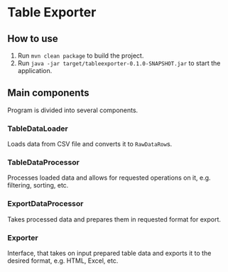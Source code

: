 # Table Exporter

## How to use

1. Run `mvn clean package` to build the project.
2. Run `java -jar target/tableexporter-0.1.0-SNAPSHOT.jar` to start the application.

## Main components

Program is divided into several components.

### TableDataLoader

Loads data from CSV file and converts it to `RawDataRow`s.

### TableDataProcessor

Processes loaded data and allows for requested operations on it, e.g. filtering, sorting, etc.

### ExportDataProcessor

Takes processed data and prepares them in requested format for export.

### Exporter

Interface, that takes on input prepared table data and exports it to the desired format, e.g. HTML, Excel, etc.
